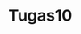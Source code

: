 # Tugas10

<p align="center">
  <p align="center> Tampilan Halaman Utama </p
  <img src="https://i.ibb.co/2Z8ChX3/Screen-Shot-2020-12-09-at-21-50-48.png" title="halaman-utama">
  <p align="center> Tampilan Halaman Tambah </p
  <img src="https://i.ibb.co/5MLw9cV/Screen-Shot-2020-12-09-at-21-55-43.png" alt="halaman-tambah">
  <p align="center> Tampilan Halaman Edit </p
  <img src="https://i.ibb.co/NVb5Fyf/Screen-Shot-2020-12-09-at-21-55-55.png" alt="halaman-edit">
</p>
